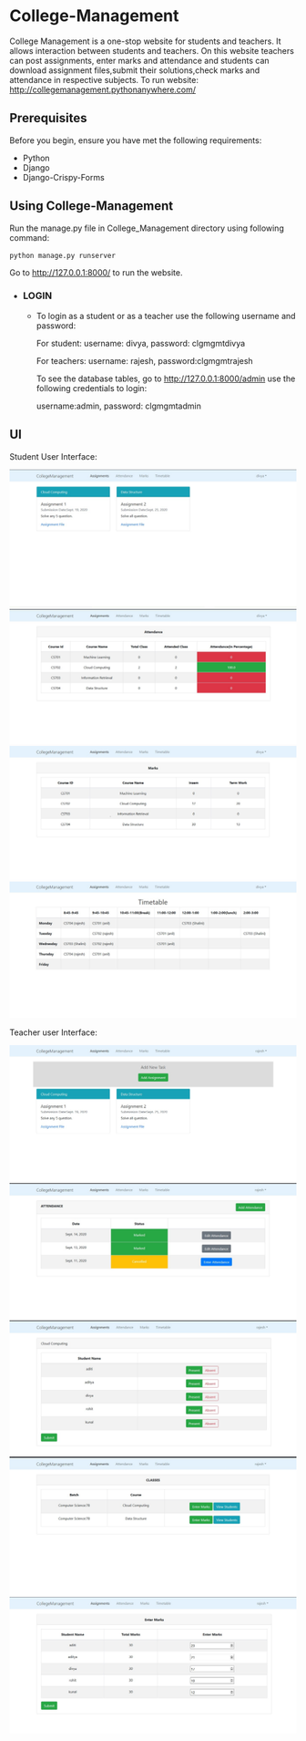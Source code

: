 # College-Management
College Management is a one-stop website for students and teachers. It allows interaction between students and teachers. On this website teachers can post assignments, enter marks and attendance and students can download assignment files,submit their solutions,check marks and attendance in respective subjects.
To run website: http://collegemanagement.pythonanywhere.com/
## Prerequisites

Before you begin, ensure you have met the following requirements:
- Python
- Django
- Django-Crispy-Forms

## Using College-Management

Run the manage.py file in College_Management directory using following command:
```
python manage.py runserver
```
Go to http://127.0.0.1:8000/ to run the website.

- ### LOGIN

  - To login as a student or as a teacher use the following username and password:
    
    For student: username: divya, password: clgmgmtdivya
    
    For teachers: username: rajesh, password:clgmgmtrajesh
    
    To see the database tables, go to http://127.0.0.1:8000/admin use the following credentials to login:
    
    username:admin, password: clgmgmtadmin
    
## UI 

Student User Interface:

<img src="images/student_ui_assign.jpg">

<img src="images/student_ui_attendance.jpg">

<img src="images/student_ui_marks.jpg">

<img src="images/student_ui_timetable.jpg">

Teacher user Interface:

<img src="images/staff_ui_assign.jpg">

<img src="images/staff_ui_attendance1.jpg">

<img src="images/staff_ui_attendance2.jpg">

<img src="images/staff_ui_marks1.jpg">

<img src="images/staff_ui_marks2.jpg">
